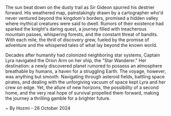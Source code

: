 
The sun beat down on the dusty trail as Sir Gideon spurred his destrier forward. His weathered map, painstakingly drawn by a cartographer who'd never ventured beyond the kingdom's borders, promised a hidden valley where mythical creatures were said to dwell. Rumors of their existence had sparked the knight's daring quest, a journey filled with treacherous mountain passes, whispering forests, and the constant threat of bandits.  With each mile, the thrill of discovery grew, fueled by the promise of adventure and the whispered tales of what lay beyond the known world.

Decades after humanity had colonized neighboring star systems, Captain Lyra navigated the Orion Arm on her ship, the "Star Wanderer." Her destination: a newly discovered planet rumored to possess an atmosphere breathable by humans, a haven for a struggling Earth. The voyage, however, was anything but smooth.  Navigating through asteroid fields, battling space pirates, and dealing with the unforgiving vacuum of space kept Lyra and her crew on edge.  Yet, the allure of new horizons, the possibility of a second home, and the very real hope of survival propelled them forward, making the journey a thrilling gamble for a brighter future. 

~ By Hozmi - 28 October 2024
